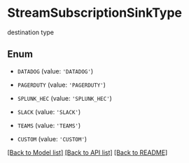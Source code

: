 # StreamSubscriptionSinkType

destination type

## Enum

* `DATADOG` (value: `'DATADOG'`)

* `PAGERDUTY` (value: `'PAGERDUTY'`)

* `SPLUNK_HEC` (value: `'SPLUNK_HEC'`)

* `SLACK` (value: `'SLACK'`)

* `TEAMS` (value: `'TEAMS'`)

* `CUSTOM` (value: `'CUSTOM'`)

[[Back to Model list]](../README.md#documentation-for-models) [[Back to API list]](../README.md#documentation-for-api-endpoints) [[Back to README]](../README.md)


